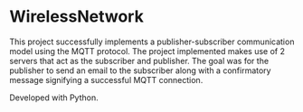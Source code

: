 # WirelessNetwork

This project successfully implements a publisher-subscriber communication model using the MQTT protocol. The project implemented makes use of 2 servers that act as the subscriber and publisher. The goal was for the publisher to send an email to the subscriber along with a confirmatory message signifying a successful MQTT connection.

Developed with Python.
